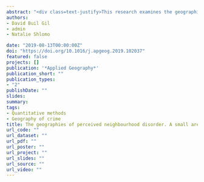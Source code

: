 ```yaml
---
abstract: "<div class=text-justify>This research examines the geographical distribution of perceived neighbourhood disorder in Manchester, England, by using small area estimates. Sample surveys are the main source of information to analyse perceived disorder. However, most surveys are only representative of large areas, and direct estimates may be unreliable at small area level. Small area estimation techniques borrow strength from related areas to produce reliable small area estimates. This research produces Spatial Empirical Best Linear Unbiased Predictor (SEBLUP) estimates, which account for spatially correlated random area effects, of perceived neighbourhood disorder from the Manchester Resident Telephone Survey. The highest levels of perceived disorder are found in the city centre and some Northern and Central-Eastern areas. Perceived disorder is higher in areas with higher population churn, income deprivation and crime. Small area estimation techniques are a potential tool to map perceived disorder.</div>"
authors:
- David Buil Gil
- admin
- Natalie Shlomo

date: "2019-08-13T00:00:00Z"
doi: "https://doi.org/10.1016/j.apgeog.2019.102037"
featured: false
projects: []
publication: '*Applied Geography*'
publication_short: ""
publication_types:
- "2"
publishDate: ""
slides:
summary:
tags:
- Quantitative methods
- Geography of crime
title: The geographies of perceived neighbourhood disorder. A small area estimation approach
url_code: ""
url_dataset: ""
url_pdf: ""
url_poster: ""
url_project: ""
url_slides: ""
url_source: ""
url_video: ""
---
```


